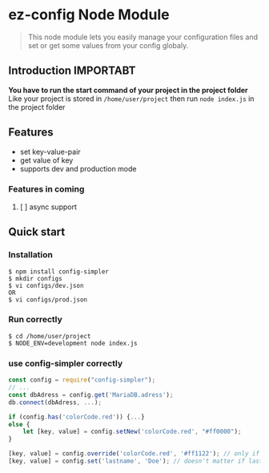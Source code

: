 # ez-config Node Module
> This node module lets you easily manage your configuration files and set or get some values from your config globaly.

## Introduction IMPORTABT
**You have to run the start command of your project in the project folder** \
Like your project is stored in `/home/user/project` then run `node index.js` in the project folder

## Features
* set key-value-pair
* get value of key
* supports dev and production mode

### Features in coming
1. [ ] async support

## Quick start
### Installation 
```shell
$ npm install config-simpler
$ mkdir configs
$ vi configs/dev.json 
OR
$ vi configs/prod.json
```
### Run correctly
```shell
$ cd /home/user/project
$ NODE_ENV=development node index.js
```

### use config-simpler correctly
```js
const config = require("config-simpler");
// ...
const dbAdress = config.get('MariaDB.adress');
db.connect(dbAdress, ...);

if (config.has('colorCode.red')) {...}
else {
    let [key, value] = config.setNew('colorCode.red', "#ff0000");
}

[key, value] = config.override('colorCode.red', '#ff1122'); // only if colorCode.red does exist
[key, value] = config.set('lastname', 'Doe'); // doesn't matter if lastname exists or not
```

